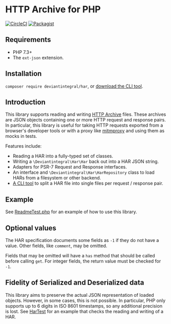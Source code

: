 # HTTP Archive for PHP

[![CircleCI](https://circleci.com/gh/deviantintegral/har.svg?style=svg)](https://circleci.com/gh/deviantintegral/har) [![Packagist](https://img.shields.io/packagist/dt/deviantintegral/har?style=flat-square)](https://packagist.org/packages/deviantintegral/har)

## Requirements

* PHP 7.3+
* The `ext-json` extension.

## Installation

`composer require deviantintegral/har`, or
[download the CLI tool](https://github.com/deviantintegral/har/releases).

## Introduction

This library supports reading and writing [HTTP Archive](http://www.softwareishard.com/blog/har-12-spec/) files. These
archives are JSON objects containing one or more HTTP request and response pairs. In particular, this library is useful
for taking HTTP requests exported from a browser's developer tools or with a proxy like
[mitmproxy](https://mitmproxy.org) and using them as mocks in tests.

Features include:

* Reading a HAR into a fully-typed set of classes.
* Writing a `\Deviantintegral\Har\Har` back out into a HAR JSON string.
* Adapters for PSR-7 Request and Response interfaces.
* An interface and `\Deviantintegral\Har\HarRepository` class to load HARs from a filesystem or other backend.
* [A CLI tool](https://github.com/deviantintegral/har/releases) to split a HAR file into single files per request / response pair.

## Example

See [ReadmeTest.php](tests/src/Unit/ReadmeTest.php) for an example of how to use this library.

## Optional values

The HAR specification documents some fields as `-1` if they do not have a
value. Other fields, like `comment`, may be omitted.

Fields that may be omitted will have a `has` method that should be called
before calling `get`. For integer fields, the return value must be checked for
`-1`.

## Fidelity of Serialized and Deserialized data

This library aims to preserve the actual JSON representation of loaded objects. However, in some cases, this is not possible. In
particular, PHP only supports up to 6 digits in ISO 8601 timestamps, so any additional precision is lost. See
[HarTest](tests/src/Unit/HarTest.php) for an example that checks the reading and writing of a HAR.
